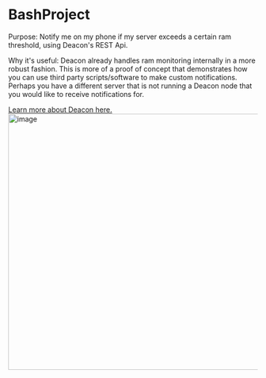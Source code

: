 # BashProject
Purpose: Notify me on my phone if my server exceeds a certain ram threshold, using Deacon's REST Api.

Why it's useful: Deacon already handles ram monitoring internally in a more robust fashion. This is more of a proof of concept that demonstrates how you can use third party scripts/software to make custom notifications. Perhaps you have a different server that is not running a Deacon node that you would like to receive notifications for.

[Learn more about Deacon here.](https://mattc.org/projects/deacon/deacon_overview.html)
<img width="982" height="516" alt="image" src="https://github.com/user-attachments/assets/d0cca64f-da06-4f51-9a79-373bd61a15da" />
